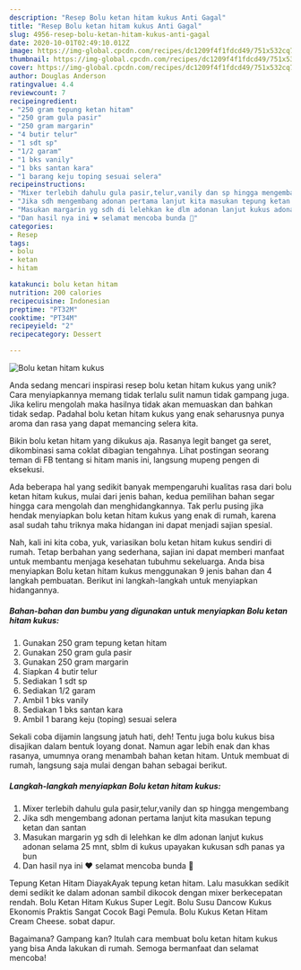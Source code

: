 ```yaml
---
description: "Resep Bolu ketan hitam kukus Anti Gagal"
title: "Resep Bolu ketan hitam kukus Anti Gagal"
slug: 4956-resep-bolu-ketan-hitam-kukus-anti-gagal
date: 2020-10-01T02:49:10.012Z
image: https://img-global.cpcdn.com/recipes/dc1209f4f1fdcd49/751x532cq70/bolu-ketan-hitam-kukus-foto-resep-utama.jpg
thumbnail: https://img-global.cpcdn.com/recipes/dc1209f4f1fdcd49/751x532cq70/bolu-ketan-hitam-kukus-foto-resep-utama.jpg
cover: https://img-global.cpcdn.com/recipes/dc1209f4f1fdcd49/751x532cq70/bolu-ketan-hitam-kukus-foto-resep-utama.jpg
author: Douglas Anderson
ratingvalue: 4.4
reviewcount: 7
recipeingredient:
- "250 gram tepung ketan hitam"
- "250 gram gula pasir"
- "250 gram margarin"
- "4 butir telur"
- "1 sdt sp"
- "1/2 garam"
- "1 bks vanily"
- "1 bks santan kara"
- "1 barang keju toping sesuai selera"
recipeinstructions:
- "Mixer terlebih dahulu gula pasir,telur,vanily dan sp hingga mengembang"
- "Jika sdh mengembang adonan pertama lanjut kita masukan tepung ketan dan santan"
- "Masukan margarin yg sdh di lelehkan ke dlm adonan lanjut kukus adonan selama 25 mnt, sblm di kukus upayakan kukusan sdh panas ya bun"
- "Dan hasil nya ini ❤️ selamat mencoba bunda 🤗"
categories:
- Resep
tags:
- bolu
- ketan
- hitam

katakunci: bolu ketan hitam 
nutrition: 200 calories
recipecuisine: Indonesian
preptime: "PT32M"
cooktime: "PT34M"
recipeyield: "2"
recipecategory: Dessert

---
```



![Bolu ketan hitam kukus](https://img-global.cpcdn.com/recipes/dc1209f4f1fdcd49/751x532cq70/bolu-ketan-hitam-kukus-foto-resep-utama.jpg)

Anda sedang mencari inspirasi resep bolu ketan hitam kukus yang unik? Cara menyiapkannya memang tidak terlalu sulit namun tidak gampang juga. Jika keliru mengolah maka hasilnya tidak akan memuaskan dan bahkan tidak sedap. Padahal bolu ketan hitam kukus yang enak seharusnya punya aroma dan rasa yang dapat memancing selera kita.

Bikin bolu ketan hitam yang dikukus aja. Rasanya legit banget ga seret, dikombinasi sama coklat dibagian tengahnya. Lihat postingan seorang teman di FB tentang si hitam manis ini, langsung mupeng pengen di eksekusi.

Ada beberapa hal yang sedikit banyak mempengaruhi kualitas rasa dari bolu ketan hitam kukus, mulai dari jenis bahan, kedua pemilihan bahan segar hingga cara mengolah dan menghidangkannya. Tak perlu pusing jika hendak menyiapkan bolu ketan hitam kukus yang enak di rumah, karena asal sudah tahu triknya maka hidangan ini dapat menjadi sajian spesial.


Nah, kali ini kita coba, yuk, variasikan bolu ketan hitam kukus sendiri di rumah. Tetap berbahan yang sederhana, sajian ini dapat memberi manfaat untuk membantu menjaga kesehatan tubuhmu sekeluarga. Anda bisa menyiapkan Bolu ketan hitam kukus menggunakan 9 jenis bahan dan 4 langkah pembuatan. Berikut ini langkah-langkah untuk menyiapkan hidangannya.

<!--inarticleads1-->

##### Bahan-bahan dan bumbu yang digunakan untuk menyiapkan Bolu ketan hitam kukus:

1. Gunakan 250 gram tepung ketan hitam
1. Gunakan 250 gram gula pasir
1. Gunakan 250 gram margarin
1. Siapkan 4 butir telur
1. Sediakan 1 sdt sp
1. Sediakan 1/2 garam
1. Ambil 1 bks vanily
1. Sediakan 1 bks santan kara
1. Ambil 1 barang keju (toping) sesuai selera


Sekali coba dijamin langsung jatuh hati, deh! Tentu juga bolu kukus bisa disajikan dalam bentuk loyang donat. Namun agar lebih enak dan khas rasanya, umumnya orang menambah bahan ketan hitam. Untuk membuat di rumah, langsung saja mulai dengan bahan sebagai berikut. 

<!--inarticleads2-->

##### Langkah-langkah menyiapkan Bolu ketan hitam kukus:

1. Mixer terlebih dahulu gula pasir,telur,vanily dan sp hingga mengembang
1. Jika sdh mengembang adonan pertama lanjut kita masukan tepung ketan dan santan
1. Masukan margarin yg sdh di lelehkan ke dlm adonan lanjut kukus adonan selama 25 mnt, sblm di kukus upayakan kukusan sdh panas ya bun
1. Dan hasil nya ini ❤️ selamat mencoba bunda 🤗


Tepung Ketan Hitam DiayakAyak tepung ketan hitam. Lalu masukkan sedikit demi sedikit ke dalam adonan sambil dikocok dengan mixer berkecepatan rendah. Bolu Ketan Hitam Kukus Super Legit. Bolu Susu Dancow Kukus Ekonomis Praktis Sangat Cocok Bagi Pemula. Bolu Kukus Ketan Hitam Cream Cheese. sobat dapur. 

Bagaimana? Gampang kan? Itulah cara membuat bolu ketan hitam kukus yang bisa Anda lakukan di rumah. Semoga bermanfaat dan selamat mencoba!
